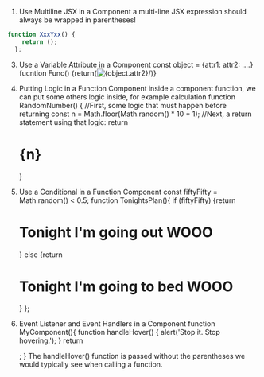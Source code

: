 1. Use Multiline JSX in a Component
  a multi-line JSX expression should always be wrapped in parentheses!

```js
function XxxYxx() {
    return ();
  };
```

3. Use a Variable Attribute in a Component
  const object = {attr1: attr2: ....}
  fucntion Func() {return(<img src={object.attr1} alt={object.attr2}/>)}

4. Putting Logic in a Function Component
  inside a component function, we can put some others logic inside, for example calculation
  function RandomNumber() {
    //First, some logic that must happen before returning
    const n = Math.floor(Math.random() * 10 + 1);
    //Next, a return statement using that logic: 
    return <h1>{n}</h1>
  }

5. Use a Conditional in a Function Component
  const fiftyFifty = Math.random() < 0.5;
  function TonightsPlan(){
    if (fiftyFifty) {return <h1>Tonight I'm going out WOOO</h1>} 
    else {return <h1>Tonight I'm going to bed WOOO</h1>}
  };

6. Event Listener and Event Handlers in a Component
  function MyComponent(){
    function handleHover() {
      alert('Stop it.  Stop hovering.');
    }
    return <div onHover={handleHover}></div>;
  }
  The handleHover() function is passed without the parentheses we would typically see when calling a function.
